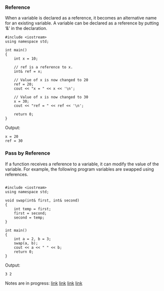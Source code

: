 ### Reference
When a variable is declared as a reference, it becomes an alternative name for an existing variable. A variable can be declared as a reference by putting ‘&’ in the declaration. 
```
#include <iostream>
using namespace std;
 
int main()
{
    int x = 10;
 
    // ref is a reference to x.
    int& ref = x;
 
    // Value of x is now changed to 20
    ref = 20;
    cout << "x = " << x << '\n';
 
    // Value of x is now changed to 30
    x = 30;
    cout << "ref = " << ref << '\n';
 
    return 0;
}
```
Output:
```
x = 20
ref = 30
```
### Pass by Reference 
If a function receives a reference to a variable, it can modify the value of the variable. For example, the following program variables are swapped using references. 
```

#include <iostream>
using namespace std;
 
void swap(int& first, int& second)
{
    int temp = first;
    first = second;
    second = temp;
}
 
int main()
{
    int a = 2, b = 3;
    swap(a, b);
    cout << a << " " << b;
    return 0;
}
```
Output:
```
3 2
```






Notes are in progress: [link](https://www.geeksforgeeks.org/references-in-c/) [link](https://www.geeksforgeeks.org/when-do-we-pass-arguments-by-reference-or-pointer/) [link](https://www.geeksforgeeks.org/can-references-refer-to-invalid-location-in-cpp/) [link](https://www.geeksforgeeks.org/passing-by-pointer-vs-passing-by-reference-in-c/)
